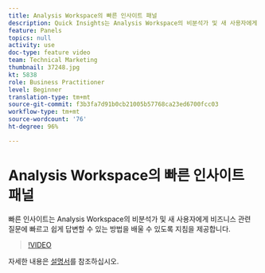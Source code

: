 ```yaml
---
title: Analysis Workspace의 빠른 인사이트 패널
description: Quick Insights는 Analysis Workspace의 비분석가 및 새 사용자에게 비즈니스 관련 질문에 빠르고 쉽게 답변할 수 있는 방법을 배울 수 있도록 지침을 제공합니다.
feature: Panels
topics: null
activity: use
doc-type: feature video
team: Technical Marketing
thumbnail: 37248.jpg
kt: 5838
role: Business Practitioner
level: Beginner
translation-type: tm+mt
source-git-commit: f3b3fa7d91b0cb21005b57768ca23ed6700fcc03
workflow-type: tm+mt
source-wordcount: '76'
ht-degree: 96%

---
```



# Analysis Workspace의 빠른 인사이트 패널

빠른 인사이트는 Analysis Workspace의 비분석가 및 새 사용자에게 비즈니스 관련 질문에 빠르고 쉽게 답변할 수 있는 방법을 배울 수 있도록 지침을 제공합니다.

>[!VIDEO](https://video.tv.adobe.com/v/37248/?quality=12&learn=on)

자세한 내용은 [설명서](https://docs.adobe.com/content/help/ko-KR/analytics/analyze/analysis-workspace/panels/quickinsight.html)를 참조하십시오.

